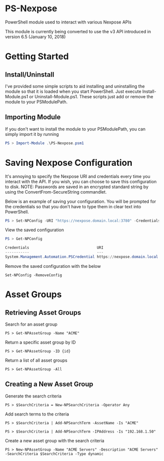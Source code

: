 # PS-Nexpose
PowerShell module used to interact with various Nexpose APIs

This module is currently being converted to use the v3 API introduced in version 6.5 (January 10, 2018)

# Getting Started
## Install/Uninstall
I've provided some simple scripts to aid installing and uninstalling the module so that it is loaded when you start PowerShell.
Just execute Install-Module.ps1 or Uninstall-Module.ps1.  These scripts just add or remove the module to your PSModulePath.

## Importing Module
If you don't want to install the module to your PSModulePath, you can simply import it by running
```PowerShell
PS > Import-Module .\PS-Nexpose.psm1
```

# Saving Nexpose Configuration
It's annoying to specify the Nexpose URI and credentials every time you interact with the API.  If you wish, you can choose to save this configuration to disk.
NOTE: Passwords are saved in an encrypted standard string by using the ConvertFrom-SecureString commandlet.

Below is an example of saving your configuration. You will be prompted for the credentials so that you don't have to type them in clear text into PowerShell.
```PowerShell
PS > Set-NPConfig -URI "https://nexpose.domain.local:3780" -Credentials (Get-Credential)
```

View the saved configuration
```PowerShell
PS > Get-NPConfig

Credentials                               URI
-----------                               ---
System.Management.Automation.PSCredential https://nexpose.domain.local:3780
```

Remove the saved configuration with the below
```
Set-NPConfig -RemoveConfig
```



# Asset Groups
## Retrieving Asset Groups
Search for an asset group
```
PS > Get-NPAssetGroup -Name "ACME"
```

Return a specific asset group by ID
```
PS > Get-NPAssetGroup -ID {id}
```

Return a list of all asset groups
```
PS > Get-NPAssetGroup -All
```

## Creating a New Asset Group
Generate the search criteria
```
PS > $SearchCriteria = New-NPSearchCriteria -Operator Any
```

Add search terms to the criteria
```
PS > $SearchCriteria | Add-NPSearchTerm -AssetName -Is "ACME"
```
```
PS > $SearchCriteria | Add-NPSearchTerm -IPAddress -Is "192.168.1.50"
```

Create a new asset group with the search criteria
```
PS > New-NPAssetGroup -Name "ACME Servers" -Description "ACME Servers" -SearchCriteria $SearchCriteria -Type dynamic
```
